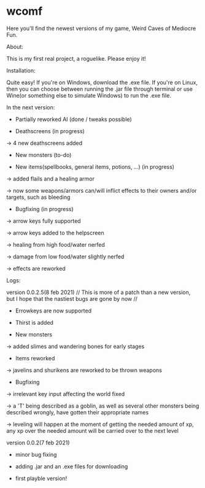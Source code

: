 # wcomf

Here you'll find the newest versions of my game, Weird Caves of Mediocre Fun.


About:

This is my first real project, a roguelike. Please enjoy it!



Installation:

Quite easy! If you're on Windows, download the .exe file. If you're on Linux, then you can choose between running the .jar file through terminal or use Wine(or something else to simulate Windows) to run the .exe file.

In the next version:

- Partially reworked AI  (done / tweaks possible)

- Deathscreens  (in progress)

 -> 4 new deathscreens added

- New monsters  (to-do)

- New items(spellbooks, general items, potions, ...)  (in progress)

 -> added flails and a healing armor
 
 -> now some weapons/armors can/will inflict effects to their owners and/or targets, such as bleeding

- Bugfixing  (in progress)

 -> arrow keys fully supported
 
 -> arrow keys added to the helpscreen
 
 -> healing from high food/water nerfed
 
 -> damage from low food/water slightly nerfed
 
 -> effects are reworked



Logs:

version 0.0.2.5(8 feb 2021)
// This is more of a patch than a new version, but I hope that the nastiest bugs are gone by now //

- Errowkeys are now supported

- Thirst is added 

- New monsters

 -> added slimes and wandering bones for early stages

- Items reworked

 -> javelins and shurikens are reworked to be thrown weapons

- Bugfixing

 -> irrelevant key input affecting the world fixed

 -> a 'T' being described as a goblin, as well as several other monsters being described wrongly, have gotten their appropriate names

 -> leveling will happen at the moment of getting the needed amount of xp, any xp over the needed amount will be carried over to the next level


version 0.0.2(7 feb 2021)

- minor bug fixing

- adding .jar and an .exe files for downloading

- first playble version!
